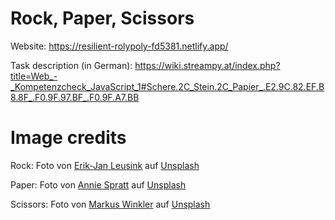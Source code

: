 # Rock, Paper, Scissors
Website: https://resilient-rolypoly-fd5381.netlify.app/ 

Task description (in German): https://wiki.streampy.at/index.php?title=Web_-_Kompetenzcheck_JavaScript_1#Schere.2C_Stein.2C_Papier_.E2.9C.82.EF.B8.8F_.F0.9F.97.BF_.F0.9F.A7.BB

# Image credits

Rock: 
Foto von <a href="https://unsplash.com/@ejleusink?utm_source=unsplash&utm_medium=referral&utm_content=creditCopyText">Erik-Jan Leusink</a> auf <a href="https://unsplash.com/de/fotos/4psNpOezGzQ?utm_source=unsplash&utm_medium=referral&utm_content=creditCopyText">Unsplash</a>
  
Paper:
Foto von <a href="https://unsplash.com/@anniespratt?utm_source=unsplash&utm_medium=referral&utm_content=creditCopyText">Annie Spratt</a> auf <a href="https://unsplash.com/de/fotos/5cFwQ-WMcJU?utm_source=unsplash&utm_medium=referral&utm_content=creditCopyText">Unsplash</a>
  
Scissors:
Foto von <a href="https://unsplash.com/@markuswinkler?utm_source=unsplash&utm_medium=referral&utm_content=creditCopyText">Markus Winkler</a> auf <a href="https://unsplash.com/de/fotos/R-srioOZAIU?utm_source=unsplash&utm_medium=referral&utm_content=creditCopyText">Unsplash</a>
  
